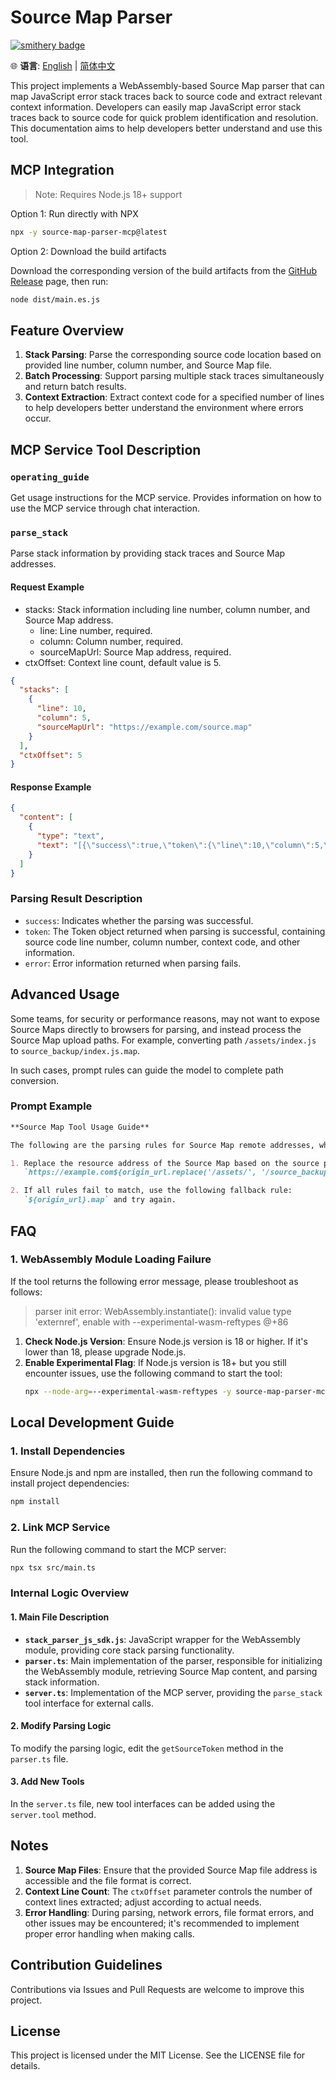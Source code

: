 # Source Map Parser

[![smithery badge](https://smithery.ai/badge/@MasonChow/source-map-parser-mcp)](https://smithery.ai/server/@MasonChow/source-map-parser-mcp)

🌐 **语言**: [English](README.md) | [简体中文](README.zh-CN.md)

This project implements a WebAssembly-based Source Map parser that can map JavaScript error stack traces back to source code and extract relevant context information. Developers can easily map JavaScript error stack traces back to source code for quick problem identification and resolution. This documentation aims to help developers better understand and use this tool.

## MCP Integration

> Note: Requires Node.js 18+ support

Option 1: Run directly with NPX

```bash
npx -y source-map-parser-mcp@latest
```

Option 2: Download the build artifacts

Download the corresponding version of the build artifacts from the [GitHub Release](https://github.com/MasonChow/source-map-parser-mcp/releases) page, then run:

```bash
node dist/main.es.js
```

## Feature Overview

1. **Stack Parsing**: Parse the corresponding source code location based on provided line number, column number, and Source Map file.
2. **Batch Processing**: Support parsing multiple stack traces simultaneously and return batch results.
3. **Context Extraction**: Extract context code for a specified number of lines to help developers better understand the environment where errors occur.

## MCP Service Tool Description

### `operating_guide`

Get usage instructions for the MCP service. Provides information on how to use the MCP service through chat interaction.

### `parse_stack`

Parse stack information by providing stack traces and Source Map addresses.

#### Request Example

- stacks: Stack information including line number, column number, and Source Map address.
  - line: Line number, required.
  - column: Column number, required.
  - sourceMapUrl: Source Map address, required.
- ctxOffset: Context line count, default value is 5.

```json
{
  "stacks": [
    {
      "line": 10,
      "column": 5,
      "sourceMapUrl": "https://example.com/source.map"
    }
  ],
  "ctxOffset": 5
}
```

#### Response Example

```json
{
  "content": [
    {
      "type": "text",
      "text": "[{\"success\":true,\"token\":{\"line\":10,\"column\":5,\"sourceCode\":[{\"line\":8,\"isStackLine\":false,\"raw\":\"function foo() {\"},{\"line\":9,\"isStackLine\":false,\"raw\":\"  console.log('bar');\"},{\"line\":10,\"isStackLine\":true,\"raw\":\"  throw new Error('test');\"},{\"line\":11,\"isStackLine\":false,\"raw\":\"}\"}],\"src\":\"index.js\"}}]"
    }
  ]
}
```

### Parsing Result Description

- `success`: Indicates whether the parsing was successful.
- `token`: The Token object returned when parsing is successful, containing source code line number, column number, context code, and other information.
- `error`: Error information returned when parsing fails.

## Advanced Usage

Some teams, for security or performance reasons, may not want to expose Source Maps directly to browsers for parsing, and instead process the Source Map upload paths. For example, converting path `/assets/index.js` to `source_backup/index.js.map`.

In such cases, prompt rules can guide the model to complete path conversion.

### Prompt Example

```markdown
**Source Map Tool Usage Guide**

The following are the parsing rules for Source Map remote addresses, where `origin_url` represents the error address in the stack.

1. Replace the resource address of the Source Map based on the source path in the stack:
   `https://example.com${origin_url.replace('/assets/', '/source_backup/')}.map`

2. If all rules fail to match, use the following fallback rule:
   `${origin_url}.map` and try again.
```

## FAQ

### 1. WebAssembly Module Loading Failure

If the tool returns the following error message, please troubleshoot as follows:

> parser init error: WebAssembly.instantiate(): invalid value type 'externref', enable with --experimental-wasm-reftypes @+86

1. **Check Node.js Version**: Ensure Node.js version is 18 or higher. If it's lower than 18, please upgrade Node.js.
2. **Enable Experimental Flag**: If Node.js version is 18+ but you still encounter issues, use the following command to start the tool:
   ```bash
   npx --node-arg=--experimental-wasm-reftypes -y source-map-parser-mcp@latest
   ```

## Local Development Guide

### 1. Install Dependencies

Ensure Node.js and npm are installed, then run the following command to install project dependencies:

```bash
npm install
```

### 2. Link MCP Service

Run the following command to start the MCP server:

```bash
npx tsx src/main.ts
```

### Internal Logic Overview

#### 1. Main File Description

- **`stack_parser_js_sdk.js`**: JavaScript wrapper for the WebAssembly module, providing core stack parsing functionality.
- **`parser.ts`**: Main implementation of the parser, responsible for initializing the WebAssembly module, retrieving Source Map content, and parsing stack information.
- **`server.ts`**: Implementation of the MCP server, providing the `parse_stack` tool interface for external calls.

#### 2. Modify Parsing Logic

To modify the parsing logic, edit the `getSourceToken` method in the `parser.ts` file.

#### 3. Add New Tools

In the `server.ts` file, new tool interfaces can be added using the `server.tool` method.

## Notes

1. **Source Map Files**: Ensure that the provided Source Map file address is accessible and the file format is correct.
2. **Context Line Count**: The `ctxOffset` parameter controls the number of context lines extracted; adjust according to actual needs.
3. **Error Handling**: During parsing, network errors, file format errors, and other issues may be encountered; it's recommended to implement proper error handling when making calls.

## Contribution Guidelines

Contributions via Issues and Pull Requests are welcome to improve this project.

## License

This project is licensed under the MIT License. See the LICENSE file for details.
